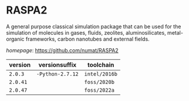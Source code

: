 # RASPA2

A general purpose classical simulation package that can be used for the simulation of  molecules in gases, fluids, zeolites, aluminosilicates,  metal-organic frameworks, carbon nanotubes and external fields.

*homepage*: <https://github.com/numat/RASPA2>

version | versionsuffix | toolchain
--------|---------------|----------
``2.0.3`` | ``-Python-2.7.12`` | ``intel/2016b``
``2.0.41`` |  | ``foss/2020b``
``2.0.47`` |  | ``foss/2022a``
